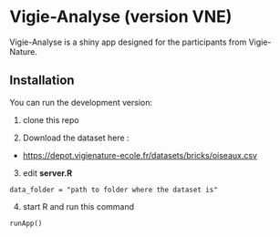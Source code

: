# Vigie-Analyse (version VNE)

Vigie-Analyse is a shiny app designed for the participants from Vigie-Nature.

## Installation

You can run the development version:

1. clone this repo

2. Download the dataset here :
- https://depot.vigienature-ecole.fr/datasets/bricks/oiseaux.csv

3. edit **server.R** 

```
data_folder = "path to folder where the dataset is"
```

4. start R and run this command

```
runApp()
```
